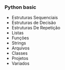 
### Python basic

* Estruturas Sequenciais
* Estruturas de Decisão
* Estruturas De Repetição
* Listas
* Funções
* Strings
* Arquivos
* Classes
* Projetos
* Variados




